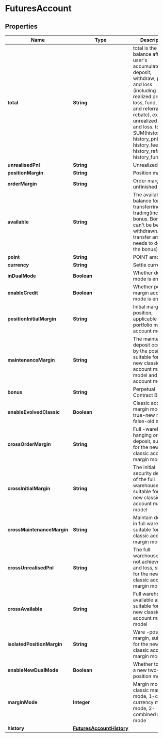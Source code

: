 

# FuturesAccount

## Properties

Name | Type | Description | Notes
------------ | ------------- | ------------- | -------------
**total** | **String** | total is the balance after the user&#39;s accumulated deposit, withdraw, profit and loss (including realized profit and loss, fund, fee and referral rebate), excluding unrealized profit and loss.  total &#x3D; SUM(history_dnw, history_pnl, history_fee, history_refr, history_fund) |  [optional]
**unrealisedPnl** | **String** | Unrealized PNL |  [optional]
**positionMargin** | **String** | Position margin |  [optional]
**orderMargin** | **String** | Order margin of unfinished orders |  [optional]
**available** | **String** | The available balance for transferring or trading(including bonus.  Bonus can&#39;t be be withdrawn. The transfer amount needs to deduct the bonus) |  [optional]
**point** | **String** | POINT amount |  [optional]
**currency** | **String** | Settle currency |  [optional]
**inDualMode** | **Boolean** | Whether dual mode is enabled |  [optional]
**enableCredit** | **Boolean** | Whether portfolio margin account mode is enabled |  [optional]
**positionInitialMargin** | **String** | Initial margin position, applicable to the portfolio margin account model |  [optional]
**maintenanceMargin** | **String** | The maintenance deposit occupied by the position is suitable for the new classic account margin model and unified account model |  [optional]
**bonus** | **String** | Perpetual Contract Bonus |  [optional]
**enableEvolvedClassic** | **Boolean** | Classic account margin mode, true-new mode, false-old mode |  [optional]
**crossOrderMargin** | **String** | Full -warehouse hanging order deposit, suitable for the new classic account margin model |  [optional]
**crossInitialMargin** | **String** | The initial security deposit of the full warehouse is suitable for the new classic account margin model |  [optional]
**crossMaintenanceMargin** | **String** | Maintain deposit in full warehouse, suitable for new classic account margin models |  [optional]
**crossUnrealisedPnl** | **String** | The full warehouse does not achieve profit and loss, suitable for the new classic account margin model |  [optional]
**crossAvailable** | **String** | Full warehouse available amount, suitable for the new classic account margin model |  [optional]
**isolatedPositionMargin** | **String** | Ware -position margin, suitable for the new classic account margin model |  [optional]
**enableNewDualMode** | **Boolean** | Whether to open a new two-way position mode |  [optional]
**marginMode** | **Integer** | Margin mode, 0-classic margin mode, 1-cross-currency margin mode, 2-combined margin mode |  [optional]
**history** | [**FuturesAccountHistory**](FuturesAccountHistory.md) |  |  [optional]



